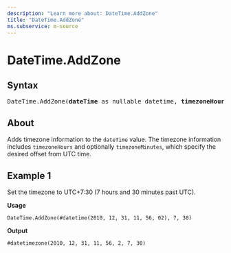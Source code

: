 ```yaml
---
description: "Learn more about: DateTime.AddZone"
title: "DateTime.AddZone"
ms.subservice: m-source
---
```

# DateTime.AddZone

## Syntax

<pre>
DateTime.AddZone(<b>dateTime</b> as nullable datetime, <b>timezoneHours</b> as number, optional <b>timezoneMinutes</b> as nullable number) as nullable datetimezone
</pre>
  
## About

Adds timezone information to the `dateTime` value. The timezone information includes `timezoneHours` and optionally `timezoneMinutes`, which specify the desired offset from UTC time.

## Example 1

Set the timezone to UTC+7:30 (7 hours and 30 minutes past UTC).

**Usage**

```powerquery-m
DateTime.AddZone(#datetime(2010, 12, 31, 11, 56, 02), 7, 30)
```

**Output**

`#datetimezone(2010, 12, 31, 11, 56, 2, 7, 30)`

